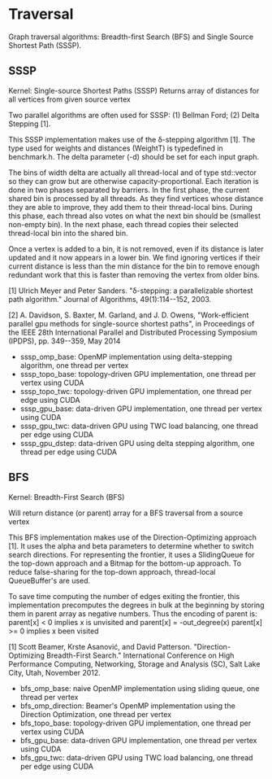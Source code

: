 # Traversal
Graph traversal algorithms: Breadth-first Search (BFS) and Single Source Shortest Path (SSSP).

## SSSP

Kernel: Single-source Shortest Paths (SSSP)
Returns array of distances for all vertices from given source vertex

Two parallel algorithms are often used for SSSP: 
(1) Bellman Ford;
(2) Delta Stepping [1].

This SSSP implementation makes use of the δ-stepping algorithm [1].
The type used for weights and distances (WeightT) is typedefined in benchmark.h. 
The delta parameter (-d) should be set for each input graph.

The bins of width delta are actually all thread-local and of type std::vector
so they can grow but are otherwise capacity-proportional. Each iteration is
done in two phases separated by barriers. In the first phase, the current
shared bin is processed by all threads. As they find vertices whose distance
they are able to improve, they add them to their thread-local bins. During this
phase, each thread also votes on what the next bin should be (smallest
non-empty bin). In the next phase, each thread copies their selected
thread-local bin into the shared bin.

Once a vertex is added to a bin, it is not removed, even if its distance is
later updated and it now appears in a lower bin. We find ignoring vertices if
their current distance is less than the min distance for the bin to remove enough 
redundant work that this is faster than removing the vertex from older bins.

[1] Ulrich Meyer and Peter Sanders. "δ-stepping: a parallelizable shortest
	path algorithm." Journal of Algorithms, 49(1):114--152, 2003.

[2] A. Davidson, S. Baxter, M. Garland, and J. D. Owens, "Work-efficient
	parallel gpu methods for single-source shortest paths", in Proceedings
	of the IEEE 28th International Parallel and Distributed Processing
	Symposium (IPDPS), pp. 349--359, May 2014

* sssp_omp_base: OpenMP implementation using delta-stepping algorithm, one thread per vertex
* sssp_topo_base: topology-driven GPU implementation, one thread per vertex using CUDA
* sssp_topo_twc: topology-driven GPU implementation, one thread per edge using CUDA
* sssp_gpu_base: data-driven GPU implementation, one thread per vertex using CUDA
* sssp_gpu_twc: data-driven GPU using TWC load balancing, one thread per edge using CUDA
* sssp_gpu_dstep: data-driven GPU using delta stepping algorithm, one thread per edge using CUDA

## BFS

Kernel: Breadth-First Search (BFS)

Will return distance (or parent) array for a BFS traversal from a source vertex

This BFS implementation makes use of the Direction-Optimizing approach [1].
It uses the alpha and beta parameters to determine whether to switch search
directions. For representing the frontier, it uses a SlidingQueue for the
top-down approach and a Bitmap for the bottom-up approach. To reduce
false-sharing for the top-down approach, thread-local QueueBuffer's are used.

To save time computing the number of edges exiting the frontier, this
implementation precomputes the degrees in bulk at the beginning by storing
them in parent array as negative numbers. Thus the encoding of parent is:
  parent[x] < 0 implies x is unvisited and parent[x] = -out_degree(x)
  parent[x] >= 0 implies x been visited

[1] Scott Beamer, Krste Asanović, and David Patterson. "Direction-Optimizing
    Breadth-First Search." International Conference on High Performance
    Computing, Networking, Storage and Analysis (SC), Salt Lake City, Utah,
    November 2012.

* bfs_omp_base: naive OpenMP implementation using sliding queue, one thread per vertex
* bfs_omp_direction: Beamer's OpenMP implementation using the Direction Optimization, one thread per vertex
* bfs_topo_base: topology-driven GPU implementation, one thread per vertex using CUDA
* bfs_gpu_base: data-driven GPU implementation, one thread per vertex using CUDA
* bfs_gpu_twc: data-driven GPU using TWC load balancing, one thread per edge using CUDA
